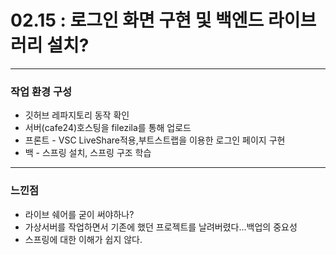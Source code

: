 # 02.15 : 로그인 화면 구현 및 백엔드 라이브러리 설치?
---
### 작업 환경 구성
- 깃허브 레파지토리 동작 확인
- 서버(cafe24)호스팅을 filezila를 통해 업로드
- 프론트 - VSC LiveShare적용,부트스트랩을 이용한 로그인 페이지 구현
- 백 - 스프링 설치, 스프링 구조 학습
---
### 느낀점
- 라이브 쉐어를 굳이 써야하나?
- 가상서버를 작업하면서 기존에 했던 프로젝트를 날려버렸다...백업의 중요성
- 스프링에 대한 이해가 쉽지 않다.
